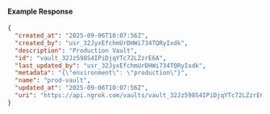 <!-- Code generated for API Clients. DO NOT EDIT. -->

#### Example Response

```json
{
  "created_at": "2025-09-06T10:07:56Z",
  "created_by": "usr_32JyxEfchmUrDHWi734TQRyIxdk",
  "description": "Production Vault",
  "id": "vault_32Jz598S4IPiDjqYTc72LZzrE6A",
  "last_updated_by": "usr_32JyxEfchmUrDHWi734TQRyIxdk",
  "metadata": "{\"environment\": \"production\"}",
  "name": "prod-vault",
  "updated_at": "2025-09-06T10:07:56Z",
  "uri": "https://api.ngrok.com/vaults/vault_32Jz598S4IPiDjqYTc72LZzrE6A"
}
```
